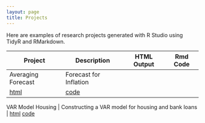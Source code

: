 ```yaml
---
layout: page
title: Projects
---
```


Here are examples of research projects generated with R Studio using TidyR and RMarkdown.

Project | Description | HTML Output | Rmd Code
--- | --- | --- | ---
Averaging Forecast | Forecast for Inflation | 
[html](https://kieranstewart-phillips.github.io/Upload_inflation/) | [code](https://github.com/KieranStewart-Phillips/Upload_inflation)

VAR Model Housing | Constructing a VAR model for housing and bank loans |
[html](https://kieranstewart-phillips.github.io/VAR-Project)
[code](https://github.com/KieranStewart-Phillips/VAR-Project)